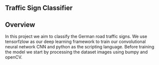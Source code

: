 ## Traffic Sign Classifier

Overview
---
In this project we aim to classify the German road traffic signs. We use tensorfzlow as our deep learning framework to train our convolutional neural network CNN and python as the scripting language. Before training the model we start by processing the dataset images using bumpy and openCV. 
